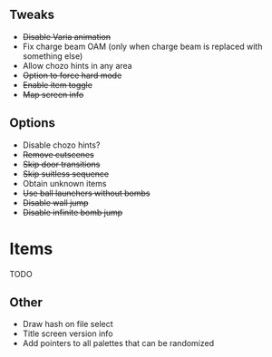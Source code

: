 ## Tweaks

- ~~Disable Varia animation~~
- Fix charge beam OAM (only when charge beam is replaced with something else)
- Allow chozo hints in any area
- ~~Option to force hard mode~~
- ~~Enable item toggle~~
- ~~Map screen info~~

## Options
- Disable chozo hints?
- ~~Remove cutscenes~~
- ~~Skip door transitions~~
- ~~Skip suitless sequence~~
- Obtain unknown items
- ~~Use ball launchers without bombs~~
- ~~Disable wall jump~~
- ~~Disable infinite bomb jump~~

# Items

TODO

## Other

- Draw hash on file select
- Title screen version info
- Add pointers to all palettes that can be randomized
